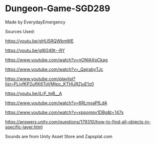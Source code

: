 # Dungeon-Game-SGD289
Made by EverydayEmergency

Sources Used:

https://youtu.be/gHU5RQWbmWE

https://youtu.be/gI6G49t--RY

https://www.youtube.com/watch?v=nONlAXpCkag

https://www.youtube.com/watch?v=_QajrabyTJc

https://www.youtube.com/playlist?list=PLivfKP2ufIK6ToVMtpc_KTHlJRZjuE1z0

https://youtu.be/iLrF_tnB__A

https://www.youtube.com/watch?v=6RLmvaPfLdA

https://www.youtube.com/watch?v=xppompv1DBg&t=147s

https://answers.unity.com/questions/179310/how-to-find-all-objects-in-specific-layer.html

Sounds are from Unity Asset Store and Zapsplat.com
